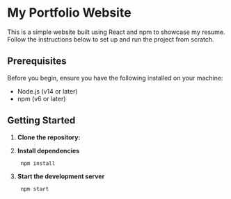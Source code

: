 # My Portfolio Website

This is a simple website built using React and npm to showcase my resume. Follow the instructions below to set up and run the project from scratch.

## Prerequisites

Before you begin, ensure you have the following installed on your machine:
- Node.js (v14 or later)
- npm (v6 or later)

## Getting Started

1. **Clone the repository:**

2. **Install dependencies**

        npm install

3. **Start the development server**

        npm start

    
